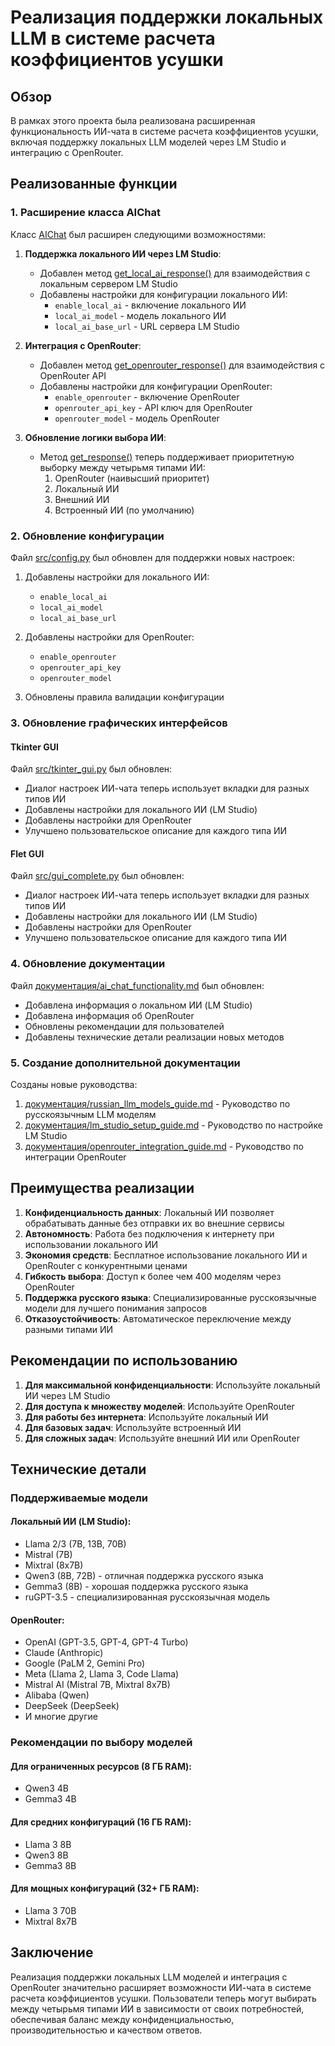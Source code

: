 # Реализация поддержки локальных LLM в системе расчета коэффициентов усушки

## Обзор

В рамках этого проекта была реализована расширенная функциональность ИИ-чата в системе расчета коэффициентов усушки, включая поддержку локальных LLM моделей через LM Studio и интеграцию с OpenRouter.

## Реализованные функции

### 1. Расширение класса AIChat

Класс [AIChat](file:///c%3A/Users/D_909/Desktop/%D0%B4%D0%BB%D1%8F%20%D0%BD%D0%BE%D0%B2%D0%BE%D0%B3%D0%BE%20%D0%BF%D1%80%D0%BE%D0%B5%D0%BA%D1%82%D0%B0/src/core/ai_chat.py#L27-L528) был расширен следующими возможностями:

1. **Поддержка локального ИИ через LM Studio**:
   - Добавлен метод [get_local_ai_response()](file:///c%3A/Users/D_909/Desktop/%D0%B4%D0%BB%D1%8F%20%D0%BD%D0%BE%D0%B2%D0%BE%D0%B3%D0%BE%20%D0%BF%D1%80%D0%BE%D0%B5%D0%BA%D1%82%D0%B0/src/core/ai_chat.py#L348-L404) для взаимодействия с локальным сервером LM Studio
   - Добавлены настройки для конфигурации локального ИИ:
     - `enable_local_ai` - включение локального ИИ
     - `local_ai_model` - модель локального ИИ
     - `local_ai_base_url` - URL сервера LM Studio

2. **Интеграция с OpenRouter**:
   - Добавлен метод [get_openrouter_response()](file:///c%3A/Users/D_909/Desktop/%D0%B4%D0%BB%D1%8F%20%D0%BD%D0%BE%D0%B2%D0%BE%D0%B3%D0%BE%20%D0%BF%D1%80%D0%BE%D0%B5%D0%BA%D1%82%D0%B0/src/core/ai_chat.py#L406-L467) для взаимодействия с OpenRouter API
   - Добавлены настройки для конфигурации OpenRouter:
     - `enable_openrouter` - включение OpenRouter
     - `openrouter_api_key` - API ключ для OpenRouter
     - `openrouter_model` - модель OpenRouter

3. **Обновление логики выбора ИИ**:
   - Метод [get_response()](file:///c%3A/Users/D_909/Desktop/%D0%B4%D0%BB%D1%8F%20%D0%BD%D0%BE%D0%B2%D0%BE%D0%B3%D0%BE%20%D0%BF%D1%80%D0%BE%D0%B5%D0%BA%D1%82%D0%B0/src/core/ai_chat.py#L126-L150) теперь поддерживает приоритетную выборку между четырьмя типами ИИ:
     1. OpenRouter (наивысший приоритет)
     2. Локальный ИИ
     3. Внешний ИИ
     4. Встроенный ИИ (по умолчанию)

### 2. Обновление конфигурации

Файл [src/config.py](file:///c%3A/Users/D_909/Desktop/%D0%B4%D0%BB%D1%8F%20%D0%BD%D0%BE%D0%B2%D0%BE%D0%B3%D0%BE%20%D0%BF%D1%80%D0%BE%D0%B5%D0%BA%D1%82%D0%B0/src/config.py) был обновлен для поддержки новых настроек:

1. Добавлены настройки для локального ИИ:
   - `enable_local_ai`
   - `local_ai_model`
   - `local_ai_base_url`

2. Добавлены настройки для OpenRouter:
   - `enable_openrouter`
   - `openrouter_api_key`
   - `openrouter_model`

3. Обновлены правила валидации конфигурации

### 3. Обновление графических интерфейсов

#### Tkinter GUI
Файл [src/tkinter_gui.py](file:///c%3A/Users/D_909/Desktop/%D0%B4%D0%BB%D1%8F%20%D0%BD%D0%BE%D0%B2%D0%BE%D0%B3%D0%BE%20%D0%BF%D1%80%D0%BE%D0%B5%D0%BA%D1%82%D0%B0/src/tkinter_gui.py) был обновлен:
- Диалог настроек ИИ-чата теперь использует вкладки для разных типов ИИ
- Добавлены настройки для локального ИИ (LM Studio)
- Добавлены настройки для OpenRouter
- Улучшено пользовательское описание для каждого типа ИИ

#### Flet GUI
Файл [src/gui_complete.py](file:///c%3A/Users/D_909/Desktop/%D0%B4%D0%BB%D1%8F%20%D0%BD%D0%BE%D0%B2%D0%BE%D0%B3%D0%BE%20%D0%BF%D1%80%D0%BE%D0%B5%D0%BA%D1%82%D0%B0/src/gui_complete.py) был обновлен:
- Диалог настроек ИИ-чата теперь использует вкладки для разных типов ИИ
- Добавлены настройки для локального ИИ (LM Studio)
- Добавлены настройки для OpenRouter
- Улучшено пользовательское описание для каждого типа ИИ

### 4. Обновление документации

Файл [документация/ai_chat_functionality.md](file:///c%3A/Users/D_909/Desktop/%D0%B4%D0%BB%D1%8F%20%D0%BD%D0%BE%D0%B2%D0%BE%D0%B3%D0%BE%20%D0%BF%D1%80%D0%BE%D0%B5%D0%BA%D1%82%D0%B0/%D0%B4%D0%BE%D0%BA%D1%83%D0%BC%D0%B5%D0%BD%D1%82%D0%B0%D1%86%D0%B8%D1%8F/ai_chat_functionality.md) был обновлен:
- Добавлена информация о локальном ИИ (LM Studio)
- Добавлена информация об OpenRouter
- Обновлены рекомендации для пользователей
- Добавлены технические детали реализации новых методов

### 5. Создание дополнительной документации

Созданы новые руководства:
1. [документация/russian_llm_models_guide.md](file:///c%3A/Users/D_909/Desktop/%D0%B4%D0%BB%D1%8F%20%D0%BD%D0%BE%D0%B2%D0%BE%D0%B3%D0%BE%20%D0%BF%D1%80%D0%BE%D0%B5%D0%BA%D1%82%D0%B0/%D0%B4%D0%BE%D0%BA%D1%83%D0%BC%D0%B5%D0%BD%D1%82%D0%B0%D1%86%D0%B8%D1%8F/russian_llm_models_guide.md) - Руководство по русскоязычным LLM моделям
2. [документация/lm_studio_setup_guide.md](file:///c%3A/Users/D_909/Desktop/%D0%B4%D0%BB%D1%8F%20%D0%BD%D0%BE%D0%B2%D0%BE%D0%B3%D0%BE%20%D0%BF%D1%80%D0%BE%D0%B5%D0%BA%D1%82%D0%B0/%D0%B4%D0%BE%D0%BA%D1%83%D0%BC%D0%B5%D0%BD%D1%82%D0%B0%D1%86%D0%B8%D1%8F/lm_studio_setup_guide.md) - Руководство по настройке LM Studio
3. [документация/openrouter_integration_guide.md](file:///c%3A/Users/D_909/Desktop/%D0%B4%D0%BB%D1%8F%20%D0%BD%D0%BE%D0%B2%D0%BE%D0%B3%D0%BE%20%D0%BF%D1%80%D0%BE%D0%B5%D0%BA%D1%82%D0%B0/%D0%B4%D0%BE%D0%BA%D1%83%D0%BC%D0%B5%D0%BD%D1%82%D0%B0%D1%86%D0%B8%D1%8F/openrouter_integration_guide.md) - Руководство по интеграции OpenRouter

## Преимущества реализации

1. **Конфиденциальность данных**: Локальный ИИ позволяет обрабатывать данные без отправки их во внешние сервисы
2. **Автономность**: Работа без подключения к интернету при использовании локального ИИ
3. **Экономия средств**: Бесплатное использование локального ИИ и OpenRouter с конкурентными ценами
4. **Гибкость выбора**: Доступ к более чем 400 моделям через OpenRouter
5. **Поддержка русского языка**: Специализированные русскоязычные модели для лучшего понимания запросов
6. **Отказоустойчивость**: Автоматическое переключение между разными типами ИИ

## Рекомендации по использованию

1. **Для максимальной конфиденциальности**: Используйте локальный ИИ через LM Studio
2. **Для доступа к множеству моделей**: Используйте OpenRouter
3. **Для работы без интернета**: Используйте локальный ИИ
4. **Для базовых задач**: Используйте встроенный ИИ
5. **Для сложных задач**: Используйте внешний ИИ или OpenRouter

## Технические детали

### Поддерживаемые модели

#### Локальный ИИ (LM Studio):
- Llama 2/3 (7B, 13B, 70B)
- Mistral (7B)
- Mixtral (8x7B)
- Qwen3 (8B, 72B) - отличная поддержка русского языка
- Gemma3 (8B) - хорошая поддержка русского языка
- ruGPT-3.5 - специализированная русскоязычная модель

#### OpenRouter:
- OpenAI (GPT-3.5, GPT-4, GPT-4 Turbo)
- Claude (Anthropic)
- Google (PaLM 2, Gemini Pro)
- Meta (Llama 2, Llama 3, Code Llama)
- Mistral AI (Mistral 7B, Mixtral 8x7B)
- Alibaba (Qwen)
- DeepSeek (DeepSeek)
- И многие другие

### Рекомендации по выбору моделей

#### Для ограниченных ресурсов (8 ГБ RAM):
- Qwen3 4B
- Gemma3 4B

#### Для средних конфигураций (16 ГБ RAM):
- Llama 3 8B
- Qwen3 8B
- Gemma3 8B

#### Для мощных конфигураций (32+ ГБ RAM):
- Llama 3 70B
- Mixtral 8x7B

## Заключение

Реализация поддержки локальных LLM моделей и интеграция с OpenRouter значительно расширяет возможности ИИ-чата в системе расчета коэффициентов усушки. Пользователи теперь могут выбирать между четырьмя типами ИИ в зависимости от своих потребностей, обеспечивая баланс между конфиденциальностью, производительностью и качеством ответов.